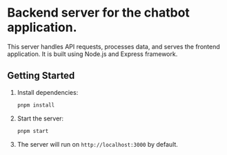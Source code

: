 # Backend server for the chatbot application.
This server handles API requests, processes data, and serves the frontend application.
It is built using Node.js and Express framework.
## Getting Started
1. Install dependencies:
   ```bash
   pnpm install
   ```
2. Start the server:
   ```bash
   pnpm start
   ```
3. The server will run on `http://localhost:3000` by default.
